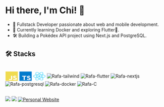 # Hi there, I'm Chi! 👋
- 🚀 Fullstack Developer passionate about web and mobile development.
- 🌱 Currently learning Docker and exploring Flutter📱.
- 🛠️ Building a Pokédex API project using Next.js and PostgreSQL.

## 🛠️ Stacks
<div style="display: inline_block"><br>
  <img align="center" alt="Rafa-Js" height="30" width="40" src="https://raw.githubusercontent.com/devicons/devicon/master/icons/javascript/javascript-plain.svg">
  <img align="center" alt="Rafa-Ts" height="30" width="40" src="https://raw.githubusercontent.com/devicons/devicon/master/icons/typescript/typescript-plain.svg">
  <img align="center" alt="Rafa-React" height="30" width="40" src="https://raw.githubusercontent.com/devicons/devicon/master/icons/react/react-original.svg">
	<img align="center" alt="Rafa-tailwind" height="30" width="40" src="https://cdn.jsdelivr.net/gh/devicons/devicon@latest/icons/tailwindcss/tailwindcss-original.svg" />
	<img align="center" alt="Rafa-flutter" height="30" width="40" src="https://cdn.jsdelivr.net/gh/devicons/devicon@latest/icons/flutter/flutter-original.svg" />
	<img align="center" alt="Rafa-nextjs" height="30" width="40" src="https://cdn.jsdelivr.net/gh/devicons/devicon@latest/icons/nextjs/nextjs-original.svg" />
	<img align="center" alt="Rafa-postgresql" height="30" width="40" src="https://cdn.jsdelivr.net/gh/devicons/devicon@latest/icons/postgresql/postgresql-original.svg" />
	<img align="center" alt="Rafa-docker" height="30" width="40" src="https://cdn.jsdelivr.net/gh/devicons/devicon@latest/icons/docker/docker-original.svg" />
	<img align="center" alt="Rafa-C" height="30" width="40" src="https://cdn.jsdelivr.net/gh/devicons/devicon@latest/icons/c/c-original.svg" />
</div>

  ##

<div>
  <a href = "mailto:lee.rich.chi@gmail.com"><img src="https://img.shields.io/badge/-Gmail-%23333?style=for-the-badge&logo=gmail&logoColor=white" target="_blank"></a>
  <a href="https://www.linkedin.com/in/leerichchi/" target="_blank"><img src="https://img.shields.io/badge/-LinkedIn-%230077B5?style=for-the-badge&logo=linkedin&logoColor=white" target="_blank"></a>
	<a href="https://leechi.netlify.app/" target="_blank">
  	<img src="https://img.shields.io/badge/-Website-4CAF50?style=for-the-badge&logo=google-chrome&logoColor=white" alt="Personal Website">
  </a>
</div>
